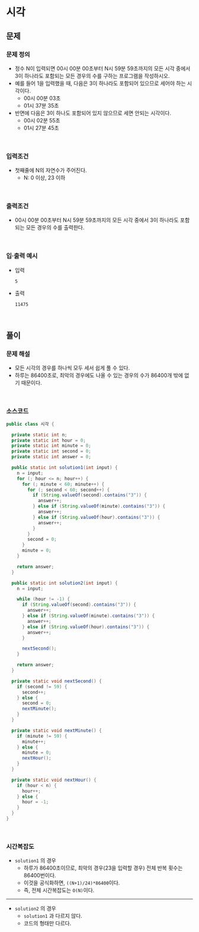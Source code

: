 # 시각
## 문제
### 문제 정의

- 정수 N이 입력되면 00시 00분 00초부터 N시 59분 59초까지의 모든 시각 중에서 3이 하나라도 포함되는 모든 경우의 수를 구하는 프로그램을 작성하시오.
- 예를 들어 1을 입력했을 때, 다음은 3이 하나라도 포함되어 있으므로 세어야 하는 시각이다.
  - 00시 00분 03초
  - 01시 37분 35초
- 반면에 다음은 3이 하나도 포함되어 있지 않으므로 세면 안되는 시각이다.
  - 00시 02분 55초
  - 01시 27분 45초

<br/>

### 입력조건
- 첫째줄에 N의 자연수가 주어진다.
    - N: 0 이상, 23 이하

<br/>

### 출력조건
- 00시 00분 00초부터 N시 59분 59초까지의 모든 시각 중에서 3이 하나라도 포함되는 모든 경우의 수를 출력한다.

<br/>

### 입·출력 예시
- 입력
  ```text
  5
  ```

- 출력
  ```text
  11475
  ```

<br/>

## 풀이
### 문제 해설
- 모든 시각의 경우를 하나씩 모두 세서 쉽게 풀 수 있다.
- 하루는 86400초로, 최악의 경우에도 나올 수 있는 경우의 수가 86400개 밖에 없기 때문이다.

<br/>

### 소스코드
```java
public class 시각 {

  private static int n;
  private static int hour = 0;
  private static int minute = 0;
  private static int second = 0;
  private static int answer = 0;

  public static int solution1(int input) {
    n = input;
    for (; hour <= n; hour++) {
      for (; minute < 60; minute++) {
        for (; second < 60; second++) {
          if (String.valueOf(second).contains("3")) {
            answer++;
          } else if (String.valueOf(minute).contains("3")) {
            answer++;
          } else if (String.valueOf(hour).contains("3")) {
            answer++;
          }
        }
        second = 0;
      }
      minute = 0;
    }

    return answer;
  }

  public static int solution2(int input) {
    n = input;

    while (hour != -1) {
      if (String.valueOf(second).contains("3")) {
        answer++;
      } else if (String.valueOf(minute).contains("3")) {
        answer++;
      } else if (String.valueOf(hour).contains("3")) {
        answer++;
      }

      nextSecond();
    }

    return answer;
  }

  private static void nextSecond() {
    if (second != 59) {
      second++;
    } else {
      second = 0;
      nextMinute();
    }
  }

  private static void nextMinute() {
    if (minute != 59) {
      minute++;
    } else {
      minute = 0;
      nextHour();
    }
  }

  private static void nextHour() {
    if (hour < n) {
      hour++;
    } else {
      hour = -1;
    }
  }
}
```

<br/>

### 시간복잡도
- `solution1` 의 경우
    - 하루가 86400초이므로, 최악의 경우(23을 입력할 경우) 전체 반복 횟수는 86400번이다.
    - 이것을 공식화하면, `((N+1)/24)*86400`이다.
    - 즉, 전체 시간복잡도는 `O(N)`이다.

<hr/>

- `solution2` 의 경우
  - `solution1` 과 다르지 않다.
  - 코드의 형태만 다르다.
